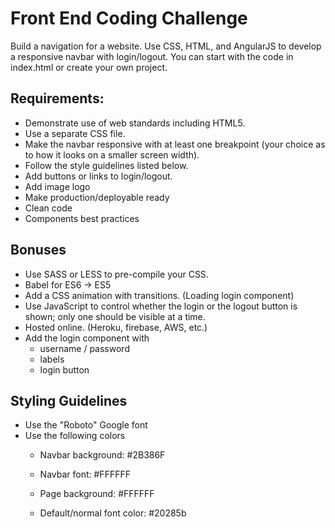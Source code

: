 # Front End Coding Challenge

Build a navigation for a website. Use CSS, HTML, and AngularJS to develop a responsive navbar with login/logout. You can start with the code in index.html or create your own project. 

## Requirements:

- Demonstrate use of web standards including HTML5.  
- Use a separate CSS file.   
- Make the navbar responsive with at least one breakpoint (your choice as to how it looks on a smaller screen width).   
- Follow the style guidelines listed below.  
- Add buttons or links to login/logout.
- Add image logo
- Make production/deployable ready 
- Clean code
- Components best practices 

## Bonuses

- Use SASS or LESS to pre-compile your CSS. 
- Babel for ES6 -> ES5
- Add a CSS animation with transitions.  (Loading login component) 
- Use JavaScript to control whether the login or the logout button is shown; only one should be visible at a time.  
- Hosted online. (Heroku, firebase, AWS, etc.)
- Add the login component with
	- username / password 
	- labels
	- login button

## Styling Guidelines

- Use the "Roboto" Google font   
- Use the following colors   
	- Navbar background: #2B386F   
	- Navbar font: #FFFFFF

	- Page background: #FFFFFF    
	- Default/normal font color: #20285b

